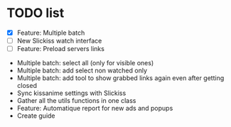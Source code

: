# TODO list
 - [x] Feature: Multiple batch
 - [ ] New Slickiss watch interface
 - [ ] Feature: Preload servers links
 - Multiple batch: select all (only for visible ones)
 - Multiple batch: add select non watched only
 - Multiple batch: add tool to show grabbed links again even after getting closed
 - Sync kissanime settings with Slickiss
 - Gather all the utils functions in one class
 - Feature: Automatique report for new ads and popups
 - Create guide
